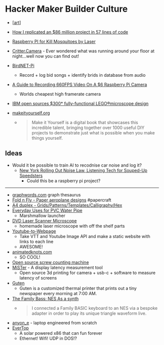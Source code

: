 Hacker Maker Builder Culture
============================

* [[art]]

* [How I replicated an $86 million project in 57 lines of code](https://www.freecodecamp.org/news/how-i-replicated-an-86-million-project-in-57-lines-of-code-277031330ee9/)
* [Raspberry PI for Kill Mosquitoes by Laser](https://www.preprints.org/manuscript/202101.0412/v1)
* [Critter.Camera](https://critter.camera/) - Ever wondered what was running around your floor at night...well now you can find out!
* [BirdNET-Pi](https://birdnetpi.com/)
    * Record + log bid songs + identify brids in database from audio
* [A Guide to Recording 660FPS Video On A $6 Raspberry Pi Camera](https://blog.robertelder.org/recording-660-fps-on-raspberry-pi-camera/)
    * Worlds cheapest high framerate camera
* [IBM open sources $300* fully-functional LEGO®microscope design](https://ibm-research.medium.com/ibm-open-sources-300-fully-functional-lego-microscope-design-248a6cdc81bf)

* [makeityourself.org](https://makeityourself.org/)
    * > Make it Yourself is a digital book that showcases this incredible talent, bringing together over 1000 useful DIY projects to demonstrate just what is possible when you make things yourself.

Ideas
-----

* Would it be possible to train AI to recodnise car noise and log it?
    * [New York Rolling Out Noise Law, Listening Tech for Souped-Up Speedsters](https://www.thecity.nyc/2022/2/24/22949795/new-york-rolling-out-noise-law-listening-tech-for-souped-up-speedsters)
        * Could this be a raspberry pi project?



---

* [graphwords.com](https://graphwords.com/) graph thesaurus
* [Fold n Fly - Paper aeroplane designs](https://www.foldnfly.com/) #papercraft
* [A4 duplex - Grids/Patterns/Templates/Calligraphy/Hex](https://incompetech.com/graphpaper/)
* [Everyday Uses for PVC Water Pipe](https://tomtilley.net/projects/pvc/)
    * Marshmallow launcher
* [DVD Laser Scanner Microscope](https://www.gaudi.ch/GaudiLabs/?page_id=652)
    * homemade laser microscope with off the shelf parts
* [Youtube-to-Webpage](https://github.com/obra/Youtube2Webpage/)
    * Take VTT and Youtube Image API and make a static website with links to each line
    * AWESOME!
* [animatedknots.com](https://www.animatedknots.com/)
    * SO COOL!
* [Open source screw counting machine](https://github.com/Indystrycc/OpenScrewCounter)
* [MiSTer](https://github.com/MiSTer-devel/MiSTerLaggy_MiSTer) - A display latency measurement tool
    * Open source 3d printing for camera + usb-c + software to measure latency of screens
* [Guten](https://amanvir.com/guten)
    * Guten is a customized thermal printer that prints out a tiny newspaper every morning at 7:00 AM.
* [The Family Bass: NES As a synth](https://www.linusakesson.net/music/family-bass/index.php)
    * > I connected a Family BASIC keyboard to an NES via a bespoke adapter in order to play its unique triangle waveform live.
* [anyon_e](https://www.byran.ee/posts/creation/) - laptop engineered from scratch
* [EverTop](https://github.com/ericjenott/Evertop)
    * A solar powered x86 that can fun forever
    * Ethernet! Wifi! UDP in DOS!?

[//begin]: # "Autogenerated link references for markdown compatibility"
[art]: art.md "Art"
[//end]: # "Autogenerated link references"